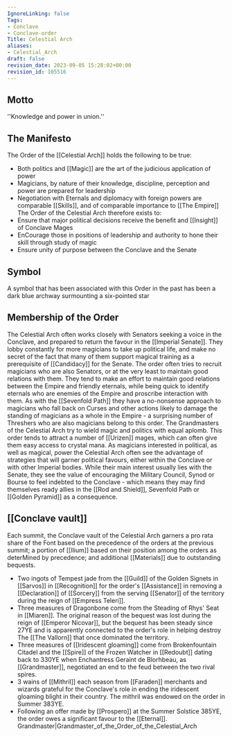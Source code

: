 ```yaml
---
IgnoreLinking: false
Tags:
- Conclave
- Conclave-order
Title: Celestial Arch
aliases:
- Celestial_Arch
draft: false
revision_date: 2023-09-05 15:28:02+00:00
revision_id: 105516
---
```


## Motto
''Knowledge and power in union.''
## The Manifesto
The Order of the [[Celestial Arch]] holds the following to be true:
* Both politics and [[Magic]] are the art of the judicious application of power
* Magicians, by nature of their knowledge, discipline, perception and power are prepared for leadership
* Negotiation with Eternals and diplomacy with foreign powers are comparable [[Skills]], and of comparable importance to [[The Empire]]
The Order of the Celestial Arch therefore exists to:
* Ensure that major political decisions receive the benefit and [[Insight]] of Conclave Mages
* EnCourage those in positions of leadership and authority to hone their skill through study of magic
* Ensure unity of purpose between the Conclave and the Senate
## Symbol
A symbol that has been associated with this Order in the past has been a dark blue archway surmounting a six-pointed star
## Membership of the Order
The Celestial Arch often works closely with Senators seeking a voice in the Conclave, and prepared to return the favour in the [[Imperial Senate]]. They lobby constantly for more magicians to take up political life, and make no secret of the fact that many of them support magical training as a prerequisite of [[Candidacy]] for the Senate. The order often tries to recruit magicians who are also Senators, or at the very least to maintain good relations with them.
They tend to make an effort to maintain good relations between the Empire and friendly eternals, while being quick to identify eternals who are enemies of the Empire and proscribe interaction with them. As with the [[Sevenfold Path]] they have a no-nonsense approach to magicians who fall back on Curses and other actions likely to damage the standing of magicians as a whole in the Empire - a surprising number of Threshers who are also magicians belong to this order.
The Grandmasters of the Celestial Arch try to wield magic and politics with equal aplomb. This order tends to attract a number of [[Urizen]] mages, which can often give them easy access to crystal mana.
As magicians interested in political, as well as magical, power the Celestial Arch often see the advantage of strategies that will garner political favours, either within the Conclave or with other Imperial bodies. While their main interest usually lies with the Senate, they see the value of encouraging the Military Council, Synod or Bourse to feel indebted to the Conclave - which means they may find themselves ready allies in the [[Rod and Shield]], Sevenfold Path or [[Golden Pyramid]] as a consequence.
## [[Conclave vault]]
Each summit, the Conclave vault of the Celestial Arch garners a pro rata share of the Font based on the precedence of the orders at the previous summit; a portion of [[Ilium]] based on their position among the orders as deterMined by precedence; and additional [[Materials]] due to outstanding bequests.
* Two ingots of Tempest jade from the [[Guild]] of the Golden Signets in [[Sarvos]] in [[Recognition]] for the order's [[Assistance]] in removing a [[Declaration]] of [[Sorcery]] from the serving [[Senator]] of the territory during the reign of [[Empress Teleri]].
* Three measures of Dragonbone come from the Steading of Rhys' Seat in [[Miaren]]. The original reason of the bequest was lost during the reign of [[Emperor Nicovar]], but the bequest has been steady since 27YE and is apparently connected to the order's role in helping destroy The [[The Vallorn]] that once dominated the territory. 
* Three measures of [[Iridescent gloaming]] come from Brokenfountain Citadel and the [[Spire]] of the Frozen Watcher in [[Redoubt]] dating back to 330YE when Enchantress Geraint de Blorhbeau, as [[Grandmaster]], negotiated an end to the feud between the two rival spires.
* 3 wains of [[Mithril]] each season from [[Faraden]] merchants and wizards grateful for the Conclave's role in ending the iridescent gloaming blight in their country. The mithril was endowed on the order in Summer 383YE. 
* Following an offer made by [[Prospero]] at the Summer Solstice 385YE, the order owes a significant favour to the [[Eternal]].
Grandmaster|Grandmaster_of_the_Order_of_the_Celestial_Arch